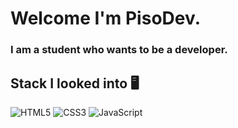 # Welcome I'm PisoDev.
### I am a student who wants to be a developer.
## Stack I looked into :desktop_computer:
![HTML5](https://img.shields.io/badge/-HTML5-F05032?style=for-the-badge&logo=html5&logoColor=ffffff)
![CSS3](https://img.shields.io/badge/-CSS3-007ACC?style=for-the-badge&logo=css3)
![JavaScript](https://img.shields.io/badge/-JavaScript-F7DF1E?style=for-the-badge&logo=JavaScript&logoColor=ffffff)



<!--
**PisoDev77/PisoDev77** is a ✨ _special_ ✨ repository because its `README.md` (this file) appears on your GitHub profile.
https://img.shields.io/badge/{배지이름}-{css컬러}?style={스타일}&logo={로고}&logoColor={로고컬러}
Here are some ideas to get you started:

- 🔭 I’m currently working on ...
- 🌱 I’m currently learning ...
- 👯 I’m looking to collaborate on ...
- 🤔 I’m looking for help with ...
- 💬 Ask me about ...
- 📫 How to reach me: ...
- 😄 Pronouns: ...
- ⚡ Fun fact: ...
-->
